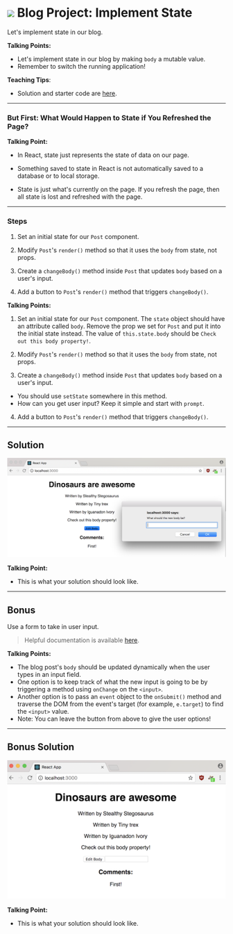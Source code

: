 # ![](https://ga-dash.s3.amazonaws.com/production/assets/logo-9f88ae6c9c3871690e33280fcf557f33.png) Blog Project: Implement State #

Let's implement state in our blog.

<aside class="notes">

**Talking Points:**

- Let's implement state in our blog by making `body` a mutable value.
- Remember to switch the running application!

**Teaching Tips**:

- Solution and starter code are [here](https://git.generalassemb.ly/ed-product-library/React-Exercise-Solutions/tree/master/projects/project-03-state).

</aside>

---

### But First: What Would Happen to State if You Refreshed the Page?


<aside class="notes">

**Talking Point:**

- In React, state just represents the state of data on our page.

- Something saved to state in React is not automatically saved to a database or to local storage.

- State is just what's currently on the page. If you refresh the page, then all state is lost and refreshed with the page.

</aside>

---

### Steps

1. Set an initial state for our `Post` component.

2. Modify `Post`'s `render()` method so that it uses the `body` from state, not props.

3. Create a `changeBody()` method inside `Post` that updates `body` based on a user's input.

4. Add a button to `Post`'s `render()` method that triggers `changeBody()`.

<aside class="notes">

**Talking Points:**

1. Set an initial state for our `Post` component. The `state` object should have an attribute called `body`. Remove the prop we set for `Post` and put it into the initial state instead. The value of `this.state.body` should be `Check out this body property!`.

2. Modify `Post`'s `render()` method so that it uses the `body` from state, not props.

3. Create a `changeBody()` method inside `Post` that updates `body` based on a user's input.
  - You should use `setState` somewhere in this method.
  - How can you get user input? Keep it simple and start with `prompt`.

4. Add a button to `Post`'s `render()` method that triggers `changeBody()`.

</aside>


---

## Solution

![Solution for Project](images/State_SOLUTION.png)

<aside class="notes">

**Talking Point:**

- This is what your solution should look like.

</aside>

---

## Bonus

Use a form to take in user input.

> Helpful documentation is available [here](https://reactjs.org/docs/forms.html).



<aside class="notes">

**Talking Points:**

- The blog post's `body` should be updated dynamically when the user types in an input field.
- One option is to keep track of what the new input is going to be by triggering a method using `onChange` on the `<input>`.
- Another option is to pass an `event` object to the `onSubmit()` method and traverse the DOM from the event's target (for example, `e.target`) to find the `<input>` value.
- Note: You can leave the button from above to give the user options!

</aside>

---

## Bonus Solution

![Solution for Project](images/state_BONUS_SOLUTION.png)

<aside class="notes">

**Talking Point:**

- This is what your solution should look like.
